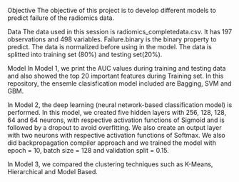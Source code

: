 Objective
The objective of this project is to develop different models to predict failure of the radiomics data.

Data
The data used in this session is radiomics_completedata.csv. It has 197 observations and 498 variables. Failure.binary is the binary property to predict. The data is normalized before using in the model. The data is splitted into training set (80%) and testing set(20%).

Model
In Model 1, we print the AUC values during training and testing data and also showed the top 20 important features during Training set. In this repository, the ensemle clasisfication model included are Bagging, SVM and GBM.

In Model 2, the deep learning (neural network-based classification model) is performed. In this model, we created five hidden layers with 256, 128, 128, 64 and 64 neurons, with respective activation functions of Sigmoid and is followed by a dropout to avoid overfitting. We also create an output layer with two neurons with respective activation functions of Softmax. We also did backpropagation compiler approach and we trained the model with epoch = 10, batch size = 128 and validation split = 0.15. 

In Model 3, we compared the clustering techniques such as K-Means, Hierarchical and Model Based.
